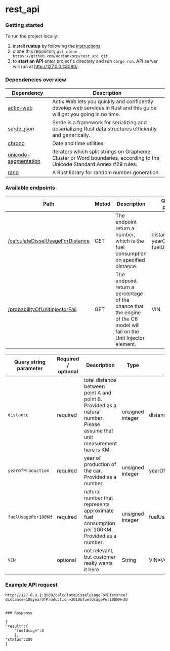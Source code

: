 # rest_api
### Getting started

To run the project locally:

1. install **rustup** by following the [instructions](https://www.rust-lang.org/tools/install)
2. clone this repository `git clone https://github.com/adriankorp/rest_api.git`
3. to **start an API** enter project's directory and run `cargo run`. API server will run at http://127.0.0.1:8080/.

### Dependencies overview

Dependency | Description
--- | ---
[actix-web](https://actix.rs/) | Actix Web lets you quickly and confidently develop web services in Rust and this guide will get you going in no time.
[serde_json](https://crates.io/crates/serde_json/1.0.1) | Serde is a framework for serializing and deserializing Rust data structures efficiently and generically.
[chrono](https://crates.io/crates/chrono) | Date and time utilities
[unicode-segmentation](https://crates.io/crates/unicode-segmentation) | Iterators which split strings on Grapheme Cluster or Word boundaries, according to the Unicode Standard Annex #29 rules.
[rand](https://crates.io/crates/rand) | A Rust library for random number generation.

### Available endpoints


Path | Metod | Description | Query string parameters
--- | --- | --- | ---
[/calculateDisselUsageForDistance](http://127.0.0.1:8080/calculateDisselUsageForDistance) | GET | The endpoint  return a number, which is the fuel consumption on specified distance. | distance, yearOfProduction, fuelUsagePer100KM  
[/probabilityOfUnitInjectorFail](http://127.0.0.1:8080/probabilityOfUnitInjectorFail) | GET | The endpoint return a percentage of the chance that the engine of the C6 model will fail on the Unit Injector element. | VIN


Query string parameter | Required / optional | Description | Type | Example
--- | --- | --- | --- | ---
`distance` | required | total distance between point A and point B. Provided as a natural number. Please assume that unit measurement here is KM.| unsigned integer | distance=100
`yearOfProduction` | required | year of production of the car. Provided as a number.| unsigned integer | yearOfProduction=2012
`fuelUsagePer100KM` | required | natural number that represents approximate fuel consumption per 100KM. Provided as a number.| unsigned integer | fuelUsagePer100KM=8
`VIN` | optional | not relevant, but customer really wants it here| String | VIN=VGZZZ5NZ8W031284

### Example API request

    http://127.0.0.1:8080/calculateDisselUsageForDistance?distance=10&yearOfProduction=2010&fuelUsagePer100KM=30

    
    ### Response
    
    {
    "result":{
        "fuelUsage":3
        },
    "status":200
    }